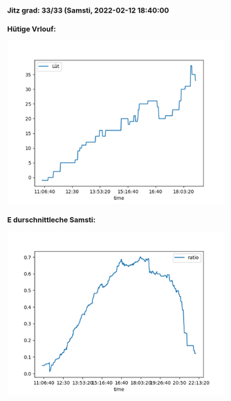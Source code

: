 ### Jitz grad: 33/33 (Samsti, 2022-02-12 18:40:00

### Hütige Vrlouf:
![Graph](Today.png)

### E durschnittleche Samsti:
![Graph](Samsti.png)
